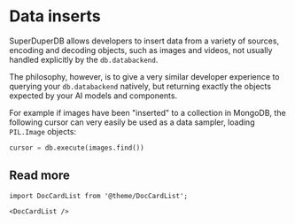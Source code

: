# Data inserts

SuperDuperDB allows developers to insert data from a variety of sources, 
encoding and decoding objects, such as images and videos, not usually handled 
explicitly by the `db.databackend`.

The philosophy, however, is to give a very similar developer experience 
to querying your `db.databackend` natively, but returning exactly the objects
expected by your AI models and components.

For example if images have been "inserted" to a collection in MongoDB, 
the following cursor can very easily be used as a data sampler, loading
`PIL.Image` objects:

```python
cursor = db.execute(images.find())
```

## Read more

```mdx-code-block
import DocCardList from '@theme/DocCardList';

<DocCardList />
```